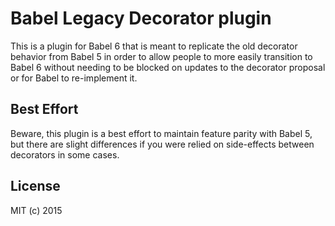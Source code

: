 

# Babel Legacy Decorator plugin

This is a plugin for Babel 6 that is meant to replicate the old decorator behavior from
Babel 5 in order to allow people to more easily transition to Babel 6 without needing to
be blocked on updates to the decorator proposal or for Babel to re-implement it.


## Best Effort

Beware, this plugin is a best effort to maintain feature parity with Babel 5, but there
are slight differences if you were relied on side-effects between decorators in some
cases.

## License

MIT (c) 2015
